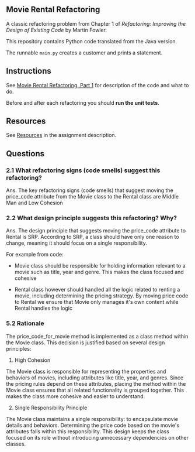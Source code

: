 ## Movie Rental Refactoring

A classic refactoring problem from Chapter 1 of
_Refactoring: Improving the Design of Existing Code_ by Martin Fowler.  

This repository contains Python code translated from the Java version.

The runnable `main.py` creates a customer and prints a statement.


## Instructions

See [Movie Rental Refactoring, Part 1](https://cpske.github.io/ISP/assignment/movierental/movierental-part1) for description of the code and what to do.

Before and after each refactoring you should **run the unit tests**.

## Resources

See [Resources](https://cpske.github.io/ISP/assignment/movierental/movierental-part1#resources) in the assignment description.

## Questions

### 2.1 What refactoring signs (code smells) suggest this refactoring?

Ans. The key refactoring signs (code smells) that 
suggest moving the price_code attribute from the 
Movie class to the Rental class are Middle Man and Low Cohesion

### 2.2 What design principle suggests this refactoring? Why?

Ans. The design principle that suggests moving the price_code attribute 
to Rental is SRP. According to SRP, a class should have only one reason to 
change, meaning it should focus on a single responsibility.

For example from code:

- Movie class should be responsible for holding information relevant to a movie
such as title, year and genre. This makes the class focused and cohesive

- Rental class however should handled all the logic related to renting a movie, 
including determining the pricing strategy. By moving price code to Rental we 
ensure that Movie only manages it's own content while Rental handles the logic

### 5.2 Rationale

The price_code_for_movie method is implemented as a class method within the 
Movie class. This decision is justified based on several design principles:

1. High Cohesion

The Movie class is responsible for representing the properties and behaviors 
of movies, including attributes like title, year, and genres. Since the pricing rules depend on these attributes, placing the method within the Movie class ensures that all related functionality is grouped together. This makes the class more cohesive and easier to understand.

2. Single Responsibility Principle

The Movie class maintains a single responsibility: to encapsulate movie 
details and behaviors. Determining the price code based on the movie's attributes falls within this responsibility. This design keeps the class focused on its role without introducing unnecessary dependencies on other classes.